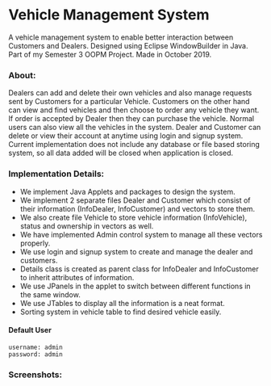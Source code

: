 # Vehicle Management System
A vehicle management system to enable better interaction between Customers and Dealers. Designed using Eclipse WindowBuilder in Java. Part of my Semester 3 OOPM Project. Made in October 2019.

### About:
Dealers can add and delete their own vehicles and also manage requests sent by Customers for a particular Vehicle. Customers on the other hand can view and find vehicles and then choose to order any vehicle they want. If order is accepted by Dealer then they can purchase the vehicle. Normal users can also view all the vehicles in the system. Dealer and Customer can delete or view their account at anytime using login and signup system. Current implementation does not include any database or file based storing system, so all data added will be closed when application is closed.

### Implementation Details:
*	We implement Java Applets and packages to design the system.
*	We implement 2 separate files Dealer and Customer which consist of their information (InfoDealer, InfoCustomer) and vectors to store them.
*	We also create file Vehicle to store vehicle information (InfoVehicle), status and ownership in vectors as well.
*	We have implemented Admin control system to manage all these vectors properly.
*	We use login and signup system to create and manage the dealer and customers.
*	Details class is created as parent class for InfoDealer and InfoCustomer to inherit attributes of information.
*	We use JPanels in the applet to switch between different functions in the same window.
*	We use JTables to display all the information is a neat format.
*	Sorting system in vehicle table to find desired vehicle easily.

#### Default User
```
username: admin
password: admin
```

### Screenshots:
